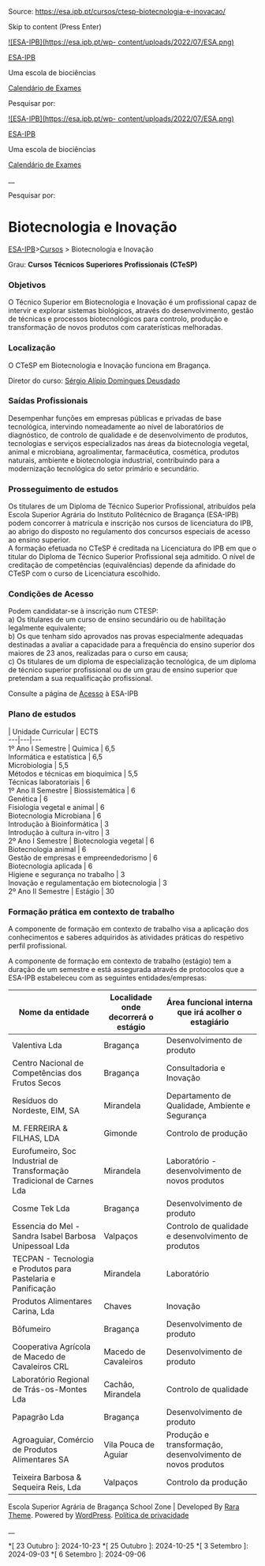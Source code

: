 Source: https://esa.ipb.pt/cursos/ctesp-biotecnologia-e-inovacao/

Skip to content (Press Enter)

[![ESA-IPB](https://esa.ipb.pt/wp-
content/uploads/2022/07/ESA.png)](https://esa.ipb.pt/)

[ESA-IPB](https://esa.ipb.pt/)

Uma escola de biociências

[Calendário de Exames](https://esa.ipb.pt/horarios/)

Pesquisar por:

  

  

  

  

  

[![ESA-IPB](https://esa.ipb.pt/wp-
content/uploads/2022/07/ESA.png)](https://esa.ipb.pt/)

[ESA-IPB](https://esa.ipb.pt/)

Uma escola de biociências

[Calendário de Exames](https://esa.ipb.pt/horarios/)

  

__

Pesquisar por:

# Biotecnologia e Inovação

[ESA-IPB](https://esa.ipb.pt)>[Cursos](https://esa.ipb.pt/cursos/) >
Biotecnologia e Inovação

Grau: **Cursos Técnicos Superiores Profissionais (CTeSP)**

### Objetivos

O Técnico Superior em Biotecnologia e Inovação é um profissional capaz de
intervir e explorar sistemas biológicos, através do desenvolvimento, gestão de
técnicas e processos biotecnológicos para controlo, produção e transformação
de novos produtos com caraterísticas melhoradas.

### Localização

O CTeSP em Biotecnologia e Inovação funciona em Bragança.

Diretor do curso: [Sérgio Alípio Domingues Deusdado](mailto:sergiod@ipb.pt)

### Saídas Profissionais

Desempenhar funções em empresas públicas e privadas de base tecnológica,
intervindo nomeadamente ao nível de laboratórios de diagnóstico, de controlo
de qualidade e de desenvolvimento de produtos, tecnologias e serviços
especializados nas áreas da biotecnologia vegetal, animal e microbiana,
agroalimentar, farmacêutica, cosmética, produtos naturais, ambiente e
biotecnologia industrial, contribuindo para a modernização tecnológica do
setor primário e secundário.

### Prosseguimento de estudos

Os titulares de um Diploma de Técnico Superior Profissional, atribuídos pela
Escola Superior Agrária do Instituto Politécnico de Bragança (ESA-IPB) podem
concorrer à matrícula e inscrição nos cursos de licenciatura do IPB, ao abrigo
do disposto no regulamento dos concursos especiais de acesso ao ensino
superior.  
A formação efetuada no CTeSP é creditada na Licenciatura do IPB em que o
titular do Diploma de Técnico Superior Profissional seja admitido. O nível de
creditação de competências (equivalências) depende da afinidade do CTeSP com o
curso de Licenciatura escolhido.

### Condições de Acesso

Podem candidatar-se à inscrição num CTESP:  
a) Os titulares de um curso de ensino secundário ou de habilitação legalmente
equivalente;  
b) Os que tenham sido aprovados nas provas especialmente adequadas destinadas
a avaliar a capacidade para a frequência do ensino superior dos maiores de 23
anos, realizadas para o curso em causa;  
c) Os titulares de um diploma de especialização tecnológica, de um diploma de
técnico superior profissional ou de um grau de ensino superior que pretendam a
sua requalificação profissional.

Consulte a página de [Acesso](https://esa.ipb.pt/acesso/) à ESA-IPB

### Plano de estudos

|  Unidade Curricular |  ECTS  
---|---|---  
1º Ano I Semestre |  Química |  6,5  
Informática e estatística |  6,5  
Microbiologia |  5,5  
Métodos e técnicas em bioquímica |  5,5  
Técnicas laboratoriais |  6  
1º Ano II Semestre |  Biossistemática |  6  
Genética |  6  
Fisiologia vegetal e animal |  6  
Biotecnologia Microbiana |  6  
Introdução à Bioinformática |  3  
Introdução à cultura in-vitro |  3  
2º Ano I Semestre |  Biotecnologia vegetal |  6  
Biotecnologia animal |  6  
Gestão de empresas e empreendedorismo |  6  
Biotecnologia aplicada |  6  
Higiene e segurança no trabalho |  3  
Inovação e regulamentação em biotecnologia |  3  
2º Ano II Semestre |  Estágio |  30  
  
### Formação prática em contexto de trabalho

A componente de formação em contexto de trabalho visa a aplicação dos
conhecimentos e saberes adquiridos às atividades práticas do respetivo perfil
profissional.

A componente de formação em contexto de trabalho (estágio) tem a duração de um
semestre e está assegurada através de protocolos que a ESA-IPB estabeleceu com
as seguintes entidades/empresas:

Nome da entidade |  Localidade onde decorrerá o estágio |  Área funcional interna que irá acolher o estagiário  
---|---|---  
Valentiva Lda |  Bragança |  Desenvolvimento de produto  
Centro Nacional de Competências dos Frutos Secos |  Bragança |  Consultadoria e Inovação  
Resíduos do Nordeste, EIM, SA |  Mirandela |  Departamento de Qualidade, Ambiente e Segurança  
M. FERREIRA & FILHAS, LDA |  Gimonde |  Controlo de produção  
Eurofumeiro, Soc Industrial de Transformação Tradicional de Carnes Lda |  Mirandela |  Laboratório - desenvolvimento de novos produtos  
Cosme Tek Lda |  Bragança |  Desenvolvimento de produto  
Essencia do Mel - Sandra Isabel Barbosa Unipessoal Lda |  Valpaços |  Controlo de qualidade e desenvolvimento de produtos  
TECPAN - Tecnologia e Produtos para Pastelaria e Panificação |  Mirandela |  Laboratório  
Produtos Alimentares Carina, Lda |  Chaves |  Inovação  
Bôfumeiro |  Bragança |  Desenvolvimento de produto  
Cooperativa Agrícola de Macedo de Cavaleiros CRL |  Macedo de Cavaleiros |  Desenvolvimento de produto  
Laboratório Regional de Trás-os-Montes Lda |  Cachão, Mirandela |  Controlo de qualidade  
Papagrão Lda |  Bragança |  Desenvolvimento de produto  
Agroaguiar, Comércio de Produtos Alimentares SA |  Vila Pouca de Aguiar |  Produção e transformação, desenvolvimento de novos produtos  
Teixeira Barbosa & Sequeira Reis, Lda |  Valpaços |  Controlo da produção  
  
  

Escola Superior Agrária de Bragança  School Zone | Developed By [Rara Theme](https://rarathemes.com/). Powered by [WordPress](https://wordpress.org/).  [Política de privacidade](https://esa.ipb.pt/politica-de-privacidade/)

__

  *[ 23 Outubro ]: 2024-10-23
  *[ 25 Outubro ]: 2024-10-25
  *[ 3 Setembro ]: 2024-09-03
  *[ 6 Setembro ]: 2024-09-06
